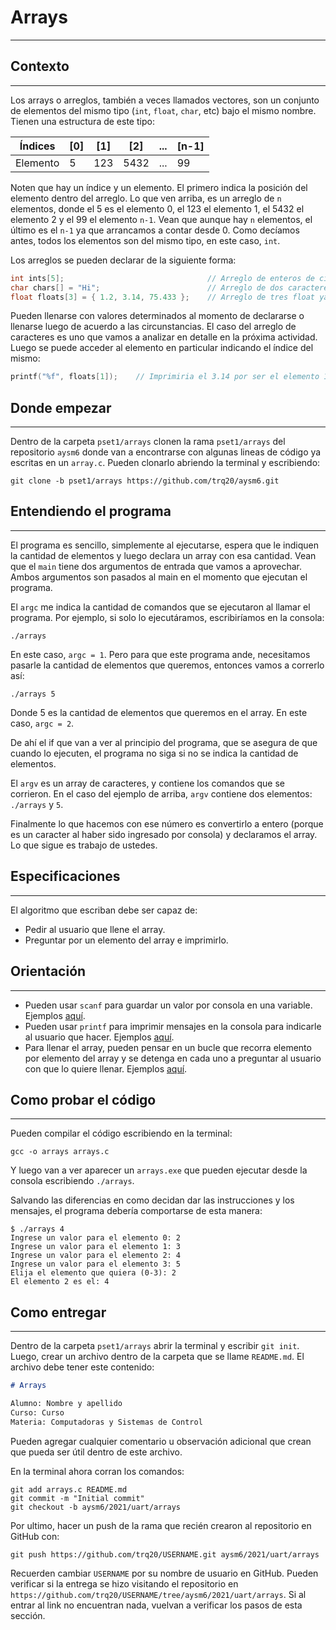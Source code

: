# Arrays
---

## Contexto
---
Los arrays o arreglos, también a veces llamados vectores, son un conjunto de elementos del mismo tipo (`int`, `float`, `char`, etc) bajo el mismo nombre. Tienen una estructura de este tipo:

| Índices | [0] | [1] | [2] | ... | [n-1] |
| ------  | --- | --- | --- | --- | ----- |
| Elemento | 5 | 123 | 5432 | ... | 99 |

Noten que hay un índice y un elemento. El primero indica la posición del elemento dentro del arreglo. Lo que ven arriba, es un arreglo de `n` elementos, donde el 5 es el elemento 0, el 123 el elemento 1, el 5432 el elemento 2 y el 99 el elemento `n-1`. Vean que aunque hay `n` elementos, el último es el `n-1` ya que arrancamos a contar desde 0. Como decíamos antes, todos los elementos son del mismo tipo, en este caso, `int`.

Los arreglos se pueden declarar de la siguiente forma:

```c
int ints[5];                                // Arreglo de enteros de cinco elementos
char chars[] = "Hi";                        // Arreglo de dos caracteres ya llenado
float floats[3] = { 1.2, 3.14, 75.433 };    // Arreglo de tres float ya llenado
```

Pueden llenarse con valores determinados al momento de declararse o llenarse luego de acuerdo a las circunstancias. El caso del arreglo de caracteres es uno que vamos a analizar en detalle en la próxima actividad. Luego se puede acceder al elemento en particular indicando el índice del mismo:

```c
printf("%f", floats[1]);    // Imprimiria el 3.14 por ser el elemento 1
```

## Donde empezar
---
Dentro de la carpeta `pset1/arrays` clonen la rama `pset1/arrays` del repositorio `aysm6` donde van a encontrarse con algunas lineas de código ya escritas en un `array.c`. Pueden clonarlo abriendo la terminal y escribiendo:

```
git clone -b pset1/arrays https://github.com/trq20/aysm6.git
```

## Entendiendo el programa
---
El programa es sencillo, simplemente al ejecutarse, espera que le indiquen la cantidad de elementos y luego declara un array con esa cantidad. 
Vean que el `main` tiene dos argumentos de entrada que vamos a aprovechar. Ambos argumentos son pasados al main en el momento que ejecutan el programa. 

El `argc` me indica la cantidad de comandos que se ejecutaron al llamar el programa. Por ejemplo, si solo lo ejecutáramos, escribiríamos en la consola:

```
./arrays
```

En este caso, `argc = 1`. Pero para que este programa ande, necesitamos pasarle la cantidad de elementos que queremos, entonces vamos a correrlo así:

```
./arrays 5
```

Donde 5 es la cantidad de elementos que queremos en el array. En este caso, `argc = 2`.

De ahí el if que van a ver al principio del programa, que se asegura de que cuando lo ejecuten, el programa no siga si no se indica la cantidad de elementos.

El `argv` es un array de caracteres, y contiene los comandos que se corrieron. En el caso del ejemplo de arriba, `argv` contiene dos elementos: `./arrays` y `5`.

Finalmente lo que hacemos con ese número es convertirlo a entero (porque es un caracter al haber sido ingresado por consola) y declaramos el array. Lo que sigue es trabajo de ustedes.

## Especificaciones
---
El algoritmo que escriban debe ser capaz de:
- Pedir al usuario que llene el array.
- Preguntar por un elemento del array e imprimirlo.

## Orientación
---
- Pueden usar `scanf` para guardar un valor por consola en una variable. Ejemplos [aquí](https://www.tutorialspoint.com/c_standard_library/c_function_scanf.htm).
- Pueden usar `printf` para imprimir mensajes en la consola para indicarle al usuario que hacer. Ejemplos [aquí](https://www.tutorialspoint.com/c_standard_library/c_function_printf.htm).
- Para llenar el array, pueden pensar en un bucle que recorra elemento por elemento del array y se detenga en cada uno a preguntar al usuario con que lo quiere llenar. Ejemplos [aquí](https://www.tutorialspoint.com/cprogramming/c_arrays.htm).

## Como probar el código
---
Pueden compilar el código escribiendo en la terminal:

```
gcc -o arrays arrays.c
```

Y luego van a ver aparecer un `arrays.exe` que pueden ejecutar desde la consola escribiendo `./arrays`.

Salvando las diferencias en como decidan dar las instrucciones y los mensajes, el programa debería comportarse de esta manera:

```
$ ./arrays 4
Ingrese un valor para el elemento 0: 2
Ingrese un valor para el elemento 1: 3
Ingrese un valor para el elemento 2: 4
Ingrese un valor para el elemento 3: 5
Elija el elemento que quiera (0-3): 2
El elemento 2 es el: 4
```

## Como entregar
---
Dentro de la carpeta `pset1/arrays` abrir la terminal y escribir `git init`. Luego, crear un archivo dentro de la carpeta que se llame `README.md`. El archivo debe tener este contenido:

```markdown
# Arrays

Alumno: Nombre y apellido
Curso: Curso
Materia: Computadoras y Sistemas de Control
```

Pueden agregar cualquier comentario u observación adicional que crean que pueda ser útil dentro de este archivo.

En la terminal ahora corran los comandos:

```
git add arrays.c README.md
git commit -m "Initial commit"
git checkout -b aysm6/2021/uart/arrays
```

Por ultimo, hacer un push de la rama que recién crearon al repositorio en GitHub con:

```
git push https://github.com/trq20/USERNAME.git aysm6/2021/uart/arrays
```

Recuerden cambiar `USERNAME` por su nombre de usuario en GitHub. Pueden verificar si la entrega se hizo visitando el repositorio en `https://github.com/trq20/USERNAME/tree/aysm6/2021/uart/arrays`. Si al entrar al link no encuentran nada, vuelvan a verificar los pasos de esta sección.

